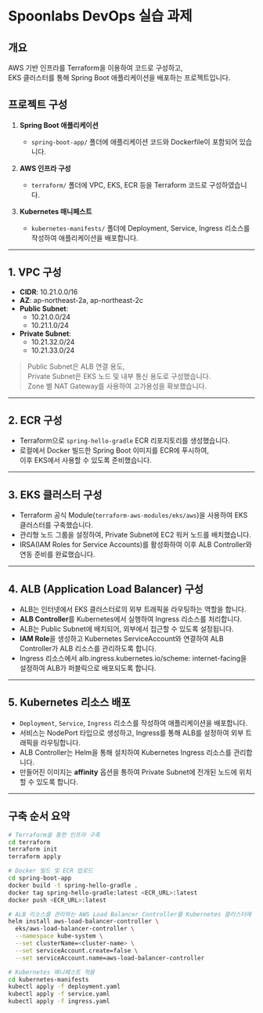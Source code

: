 # Spoonlabs DevOps 실습 과제

## 개요
AWS 기반 인프라를 Terraform을 이용하여 코드로 구성하고,  
EKS 클러스터를 통해 Spring Boot 애플리케이션을 배포하는 프로젝트입니다.

## 프로젝트 구성

1. **Spring Boot 애플리케이션**  
   - `spring-boot-app/` 폴더에 애플리케이션 코드와 Dockerfile이 포함되어 있습니다.

2. **AWS 인프라 구성**  
   - `terraform/` 폴더에 VPC, EKS, ECR 등을 Terraform 코드로 구성하였습니다.

3. **Kubernetes 매니페스트**  
   - `kubernetes-manifests/` 폴더에 Deployment, Service, Ingress 리소스를 작성하여 애플리케이션을 배포합니다.

---

## 1. VPC 구성

- **CIDR**: 10.21.0.0/16
- **AZ**: ap-northeast-2a, ap-northeast-2c
- **Public Subnet**:
  - 10.21.0.0/24
  - 10.21.1.0/24
- **Private Subnet**:
  - 10.21.32.0/24
  - 10.21.33.0/24

> Public Subnet은 ALB 연결 용도,  
> Private Subnet은 EKS 노드 및 내부 통신 용도로 구성했습니다.  
> Zone 별 NAT Gateway를 사용하여 고가용성을 확보했습니다.

---

## 2. ECR 구성

- Terraform으로 `spring-hello-gradle` ECR 리포지토리를 생성했습니다.
- 로컬에서 Docker 빌드한 Spring Boot 이미지를 ECR에 푸시하여,  
  이후 EKS에서 사용할 수 있도록 준비했습니다.

---

## 3. EKS 클러스터 구성

- Terraform 공식 Module(`terraform-aws-modules/eks/aws`)을 사용하여 EKS 클러스터를 구축했습니다.
- 관리형 노드 그룹을 설정하여, Private Subnet에 EC2 워커 노드를 배치했습니다.
- IRSA(IAM Roles for Service Accounts)를 활성화하여 이후 ALB Controller와 연동 준비를 완료했습니다.

---

## 4. ALB (Application Load Balancer) 구성

- ALB는 인터넷에서 EKS 클러스터로의 외부 트래픽을 라우팅하는 역할을 합니다.
- **ALB Controller**를 Kubernetes에서 실행하여 Ingress 리소스를 처리합니다.
- ALB는 Public Subnet에 배치되어, 외부에서 접근할 수 있도록 설정됩니다.
- **IAM Role**을 생성하고 Kubernetes ServiceAccount와 연결하여 ALB Controller가 ALB 리소스를 관리하도록 합니다.
- Ingress 리소스에서 alb.ingress.kubernetes.io/scheme: internet-facing을 설정하여 ALB가 퍼블릭으로 배포되도록 합니다.

---

## 5. Kubernetes 리소스 배포

- `Deployment`, `Service`, `Ingress` 리소스를 작성하여 애플리케이션을 배포합니다.
- 서비스는 NodePort 타입으로 생성하고, Ingress를 통해 ALB를 설정하여 외부 트래픽을 라우팅합니다.
- ALB Controller는 Helm을 통해 설치하여 Kubernetes Ingress 리소스를 관리합니다.
- 만들어진 이미지는 **affinity** 옵션을 통하여 Private Subnet에 전개된 노드에 위치할 수 있도록 합니다.

---

## 구축 순서 요약

```bash
# Terraform을 통한 인프라 구축
cd terraform
terraform init
terraform apply

# Docker 빌드 및 ECR 업로드
cd spring-boot-app
docker build -t spring-hello-gradle .
docker tag spring-hello-gradle:latest <ECR_URL>:latest
docker push <ECR_URL>:latest

# ALB 리소스를 관리하는 AWS Load Balancer Controller를 Kubernetes 클러스터에 배포합니다.
helm install aws-load-balancer-controller \
  eks/aws-load-balancer-controller \
  --namespace kube-system \
  --set clusterName=<cluster-name> \
  --set serviceAccount.create=false \
  --set serviceAccount.name=aws-load-balancer-controller

# Kubernetes 매니페스트 적용
cd kubernetes-manifests
kubectl apply -f deployment.yaml
kubectl apply -f service.yaml
kubectl apply -f ingress.yaml



